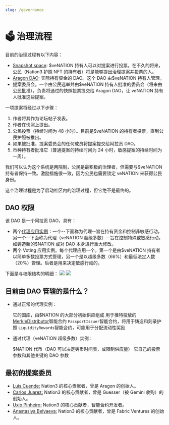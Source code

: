 ```yaml
---
slug: /governance
---
```


# 🗳 治理流程

目前的治理过程有以下内容：

- [Snapshot space](https://vote.nation3.org): $veNATION 持有人可以对提案进行投票。在不久的将来，公民（Nation3 护照 NFT 的持有者）将是能够提出治理提案并投票的人。
- [Aragon DAO](https://client.aragon.org/#/nation3): 实际持有资金的 DAO。这个 DAO 由$veNATION 持有人管理。
- 提案委员会。一个由公民选举并由$veNATION 持有人批准的委员会（将来由公民批准），负责将通过的快照投票提交给 Aragon DAO，让 veNATION 持有人批准这些提案。

一项提案将经过以下步骤：

1. 作者将其作为论坛帖子发表。
2. 作者在快照上提出。
3. 公民投票（持续时间为 48 小时）。目前是$veNATION 的持有者投票，直到公民护照被推出。
4. 如果被批准，提案委员会的任何成员将提案提交给阿拉贡 DAO。
5. 币种持有者批准它（普通提案的持续时间为 24 小时，敏感提案的持续时间为一周）。

我们可以认为这个系统是两院制，公民是最积极的治理者，但需要与$veNATION 持有者保持一致。激励措施很一致，因为公民也需要锁定 veNATION 来获得公民身份。

这个治理过程是为了启动社区内的治理过程，但它绝不是最终的。

## DAO 权限

该 DAO 是一个阿拉贡 DAO，具有：

- 两个[代理应用实例](https://aragon.org/agent '代理应用实例')：一个--下面称为代理--旨在持有资金和控制非敏感行动，另一个--下面称为代理（veNATION 超级多数）--旨在控制特殊或敏感行动，如铸造新的$NATION 或对 DAO 本身进行重大修改。
- 两个 Voting 应用实例。每个代理应用一个。第一个是由$veNATION 持有者以简单多数投票方式管理，另一个是以超级多数（66%）和最低法定人数（20%）管理。后者是用来决定敏感行动的。

下面是与权限结构的明细：
![](https://user-images.githubusercontent.com/718208/164224949-10b3c522-9016-4ad8-98e3-c214635237e4.png)
![](https://user-images.githubusercontent.com/718208/164223663-1781297a-a82d-4fc3-a9d1-8cb0b25bba60.png)

## 目前由 DAO 管辖的是什么？

- 通过正常的代理实例：

  它的国库，由$NATION 的大部分初始供应组成
  用于推特投放的[MerkleDistributor](https://etherscan.io/address/0xcab2B7614351649870e4DCC3490Ab692bf3beD60 'MerkleDistributor')智能合约
  `PassportIssuer`智能合约，将用于铸造和刻录护照
  `LiquidityRewards`智能合约，可能用于分配流动性奖励&#x20;

- 通过代理（veNATION 超级多数）实例：

  $NATION 代币（DAO 可以决定铸币时间表，或限制供应量）
  它自己的投票参数和其他关键的 DAO 参数

## 最初的提案委员

- [Luis Cuende:](https://twitter.com/licuende 'Luis Cuende:') Nation3 的核心贡献者，曾是 Aragon 的创始人。
- [Carlos Juarez:](https://twitter.com/0xPaella 'Carlos Juarez:') Nation3 的核心贡献者，曾是 Guesser（被 Gemini 收购）的创始人。
- [Uxio Pinheiro:](https://twitter.com/0xgallego 'Uxio Pinheiro:') Nation3 的核心贡献者，智能合约开发者。
- [Anastasiya Belyaeva:](https://twitter.com/anastasiya_vc 'Anastasiya Belyaeva:') Nation3 的核心贡献者，曾是 Fabric Ventures 的创始人。
